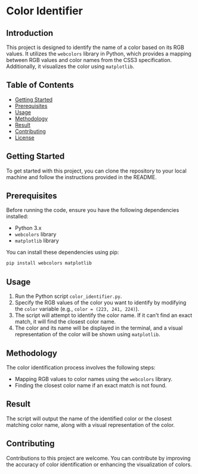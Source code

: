 # Color Identifier 

## Introduction
This project is designed to identify the name of a color based on its RGB values. It utilizes the `webcolors` library in Python, which provides a mapping between RGB values and color names from the CSS3 specification. Additionally, it visualizes the color using `matplotlib`.

## Table of Contents
- [Getting Started](#getting-started)
- [Prerequisites](#prerequisites)
- [Usage](#usage)
- [Methodology](#methodology)
- [Result](#result)
- [Contributing](#contributing)
- [License](#license)

## Getting Started
To get started with this project, you can clone the repository to your local machine and follow the instructions provided in the README.

## Prerequisites
Before running the code, ensure you have the following dependencies installed:

- Python 3.x
- `webcolors` library
- `matplotlib` library

You can install these dependencies using pip:
```bash
pip install webcolors matplotlib
```
## Usage
1. Run the Python script `color_identifier.py`.
2. Specify the RGB values of the color you want to identify by modifying the `color` variable (e.g., `color = (223, 241, 224)`).
3. The script will attempt to identify the color name. If it can't find an exact match, it will find the closest color name.
4. The color and its name will be displayed in the terminal, and a visual representation of the color will be shown using `matplotlib`.

## Methodology
The color identification process involves the following steps:
- Mapping RGB values to color names using the `webcolors` library.
- Finding the closest color name if an exact match is not found.

## Result
The script will output the name of the identified color or the closest matching color name, along with a visual representation of the color.

## Contributing
Contributions to this project are welcome. You can contribute by improving the accuracy of color identification or enhancing the visualization of colors.
